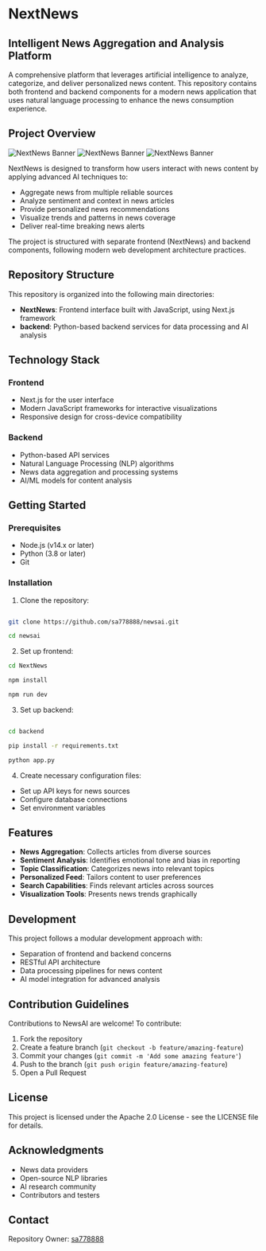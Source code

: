 # NextNews
## Intelligent News Aggregation and Analysis Platform

A comprehensive platform that leverages artificial intelligence to analyze, categorize, and deliver personalized news content. This repository contains both frontend and backend components for a modern news application that uses natural language processing to enhance the news consumption experience.

## Project Overview
![NextNews Banner](path/to/banner-image.png)
![NextNews Banner](path/to/banner-image.png)
![NextNews Banner](path/to/banner-image.png)


NextNews is designed to transform how users interact with news content by applying advanced AI techniques to:

- Aggregate news from multiple reliable sources
- Analyze sentiment and context in news articles
- Provide personalized news recommendations
- Visualize trends and patterns in news coverage
- Deliver real-time breaking news alerts

The project is structured with separate frontend (NextNews) and backend components, following modern web development architecture practices.

## Repository Structure

This repository is organized into the following main directories:

- **NextNews**: Frontend interface built with JavaScript, using Next.js framework
- **backend**: Python-based backend services for data processing and AI analysis

## Technology Stack

### Frontend 
- Next.js for the user interface
- Modern JavaScript frameworks for interactive visualizations
- Responsive design for cross-device compatibility

### Backend 
- Python-based API services
- Natural Language Processing (NLP) algorithms
- News data aggregation and processing systems
- AI/ML models for content analysis

## Getting Started

### Prerequisites

- Node.js (v14.x or later)
- Python (3.8 or later)
- Git

### Installation

1. Clone the repository:
   
```bash

git clone https://github.com/sa778888/newsai.git

cd newsai
```

2. Set up frontend:

```bash
cd NextNews

npm install

npm run dev
```


3. Set up backend:

```bash

cd backend

pip install -r requirements.txt

python app.py

```
4. Create necessary configuration files:
- Set up API keys for news sources
- Configure database connections
- Set environment variables

## Features

- **News Aggregation**: Collects articles from diverse sources
- **Sentiment Analysis**: Identifies emotional tone and bias in reporting
- **Topic Classification**: Categorizes news into relevant topics
- **Personalized Feed**: Tailors content to user preferences
- **Search Capabilities**: Finds relevant articles across sources
- **Visualization Tools**: Presents news trends graphically

## Development

This project follows a modular development approach with:

- Separation of frontend and backend concerns
- RESTful API architecture
- Data processing pipelines for news content
- AI model integration for advanced analysis

## Contribution Guidelines

Contributions to NewsAI are welcome! To contribute:

1. Fork the repository
2. Create a feature branch (`git checkout -b feature/amazing-feature`)
3. Commit your changes (`git commit -m 'Add some amazing feature'`)
4. Push to the branch (`git push origin feature/amazing-feature`)
5. Open a Pull Request

## License

This project is licensed under the Apache 2.0 License - see the LICENSE file for details.

## Acknowledgments

- News data providers
- Open-source NLP libraries
- AI research community
- Contributors and testers

## Contact

Repository Owner: [sa778888](https://github.com/sa778888)



